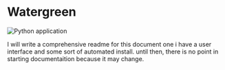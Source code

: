 # Watergreen
![Python application](https://github.com/damvan39/Watergreen/workflows/Python%20application/badge.svg)

I will write a comprehensive readme for this document one i have a user interface and some sort of automated install. until then, there is no point in starting documentaition because it may change.
